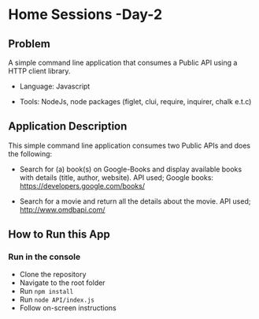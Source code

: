 # Home Sessions -Day-2

## Problem

A simple command line application that consumes a Public API using a HTTP client library.

+ Language: Javascript

+ Tools: NodeJs, node packages (figlet, clui, require, inquirer, chalk e.t.c)

## Application Description

This simple command line application consumes two Public APIs and does the following:

+ Search for (a) book(s) on Google-Books and display available books with details (title, author, website). 
API used; Google books: https://developers.google.com/books/

+ Search for a movie and return all the details about the movie.
API used; http://www.omdbapi.com/

## How to Run this App
### Run in the console
+ Clone the repository
+ Navigate to the root folder
+ Run  `npm install`
+ Run  `node API/index.js`
+ Follow on-screen instructions
